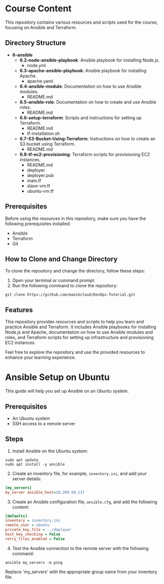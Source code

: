 
# Course Content

This repository contains various resources and scripts used for the course, focusing on Ansible and Terraform.

## Directory Structure

- **6-ansible**
  - **6.2-node-ansible-playbook**: Ansible playbook for installing Node.js.
    - node.yml
  - **6.3-apache-ansible-playbook**: Ansible playbook for installing Apache.
    - apache.yaml
  - **6.4-ansible-module**: Documentation on how to use Ansible modules.
    - README.md
  - **6.5-ansible-role**: Documentation on how to create and use Ansible roles.
    - README.md
  - **6.6-setup-terraform**: Scripts and instructions for setting up Terraform.
    - README.md
    - tf-installation.sh
  - **6.7-S3-Bucket-Using-Terraform**: Instructions on how to create an S3 bucket using Terraform.
    - README.md
  - **6.8-tf-ec2-provisioning**: Terraform scripts for provisioning EC2 instances.
    - README.md
    - deployer
    - deployer.pub
    - main.tf
    - slave-vm.tf
    - ubuntu-vm.tf

## Prerequisites

Before using the resources in this repository, make sure you have the following prerequisites installed:

- Ansible
- Terraform
- Git

## How to Clone and Change Directory

To clone the repository and change the directory, follow these steps:

1. Open your terminal or command prompt.
2. Run the following command to clone the repository:

```
git clone https://github.com/manikcloud/DevOps-Tutorial.git
```
## Features
This repository provides resources and scripts to help you learn and practice Ansible and Terraform. It includes Ansible playbooks for installing Node.js and Apache, documentation on how to use Ansible modules and roles, and Terraform scripts for setting up infrastructure and provisioning EC2 instances.

Feel free to explore the repository and use the provided resources to enhance your learning experience.

# Ansible Setup on Ubuntu

This guide will help you set up Ansible on an Ubuntu system.

## Prerequisites

- An Ubuntu system
- SSH access to a remote server

## Steps

1. Install Ansible on the Ubuntu system:

```
sudo apt update
sudo apt install -y ansible
```

2. Create an inventory file, for example, `inventory.ini`, and add your server details:

```ini
[my_servers]
my_server ansible_host=18.209.59.137
```

3. Create an Ansible configuration file, `ansible.cfg`, and add the following content:

```ini
[defaults]
inventory = inventory.ini
remote_user = ubuntu
private_key_file = ../deployer
host_key_checking = False
retry_files_enabled = False
```

4. Test the Ansible connection to the remote server with the following command:

```
ansible my_servers -m ping
```

Replace 'my_servers' with the appropriate group name from your inventory file.
